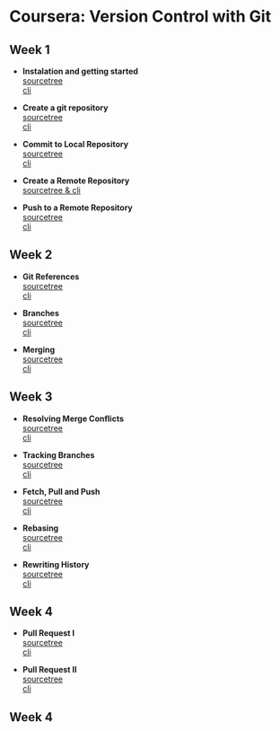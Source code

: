 # Coursera: Version Control with Git

## Week 1
* **Instalation and getting started**  
[sourcetree](https://antoniodiaz.github.io/notes/coursera/pdf/01_01_installation_sourcetree.pdf)  
[cli](https://antoniodiaz.github.io/notes/coursera/pdf/01_01_installation_cli.pdf)

* **Create a git repository**  
[sourcetree](https://antoniodiaz.github.io/notes/coursera/pdf/01_02_create_local_sourcetree.pdf)  
[cli](https://antoniodiaz.github.io/notes/coursera/pdf/01_02_create_local_cli.pdf)

* **Commit to Local Repository**  
[sourcetree](https://antoniodiaz.github.io/notes/coursera/pdf/01_03_commit_local_sourcetree.pdf)  
[cli](https://antoniodiaz.github.io/notes/coursera/pdf/01_03_commit_local_cli.pdf)

* **Create a Remote Repository**  
[sourcetree & cli](https://antoniodiaz.github.io/notes/coursera/pdf/01_04_create_remote.pdf)  

* **Push to a Remote Repository**  
[sourcetree](https://antoniodiaz.github.io/notes/coursera/pdf/01_05_push_sourcetree.pdf)  
[cli](https://antoniodiaz.github.io/notes/coursera/pdf/01_05_push_cli.pdf)


## Week 2
* **Git References**  
[sourcetree](https://antoniodiaz.github.io/notes/coursera/pdf/02_01_references_sourcetree.pdf)  
[cli](https://antoniodiaz.github.io/notes/coursera/pdf/02_01_references_cli.pdf)

* **Branches**  
[sourcetree](https://antoniodiaz.github.io/notes/coursera/pdf/02_02_branches_sourcetree.pdf)  
[cli](https://antoniodiaz.github.io/notes/coursera/pdf/02_02_branches_cli.pdf)

* **Merging**  
[sourcetree](https://antoniodiaz.github.io/notes/coursera/pdf/02_03_merging_sourcetree.pdf)  
[cli](https://antoniodiaz.github.io/notes/coursera/pdf/02_03_merging_cli.pdf)

## Week 3
* **Resolving Merge Conflicts**  
[sourcetree](https://antoniodiaz.github.io/notes/coursera/pdf/03_01_conflicts_sourcetree.pdf)  
[cli](https://antoniodiaz.github.io/notes/coursera/pdf/03_01_conflicts_cli.pdf)

* **Tracking Branches**  
[sourcetree](https://antoniodiaz.github.io/notes/coursera/pdf/03_02_trackingh_branches_sourcetree.pdf)  
[cli](https://antoniodiaz.github.io/notes/coursera/pdf/03_02_trackingh_branches_cli.pdf)

* **Fetch, Pull and Push**  
[sourcetree](https://antoniodiaz.github.io/notes/coursera/pdf/03_03_fetch_pull_push_sourcetree.pdf)  
[cli](https://antoniodiaz.github.io/notes/coursera/pdf/03_03_fetch_pull_push_cli.pdf)

* **Rebasing**  
[sourcetree](https://antoniodiaz.github.io/notes/coursera/pdf/03_04_rebasing_sourcetree.pdf)  
[cli](https://antoniodiaz.github.io/notes/coursera/pdf/03_03_rebasing_cli.pdf)

* **Rewriting History**  
[sourcetree](https://antoniodiaz.github.io/notes/coursera/pdf/03_05_rewriting_sourcetree.pdf)  
[cli](https://antoniodiaz.github.io/notes/coursera/pdf/03_04_rewriting_cli.pdf)

## Week 4
* **Pull Request I**  
[sourcetree](https://antoniodiaz.github.io/notes/coursera/pdf/04_01_pull_request_1_sourcetree.pdf)  
[cli](https://antoniodiaz.github.io/notes/coursera/pdf/04_01_pull_request_1_cli.pdf)

* **Pull Request II**  
[sourcetree](https://antoniodiaz.github.io/notes/coursera/pdf/04_02_pull_request_2_sourcetree.pdf)  
[cli](https://antoniodiaz.github.io/notes/coursera/pdf/04_02_pull_request_2_cli.pdf)







## Week 4
